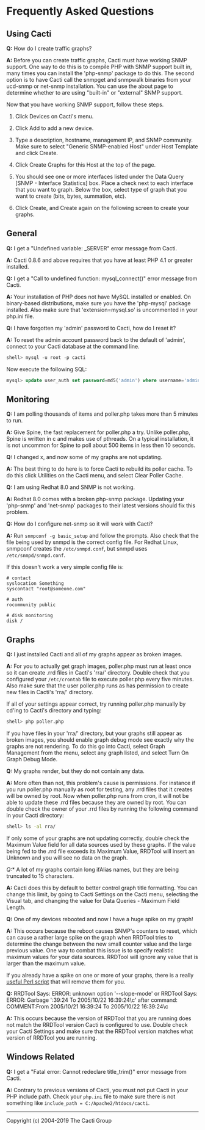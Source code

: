 # Frequently Asked Questions

## Using Cacti

**Q:** How do I create traffic graphs?

**A:** Before you can create traffic graphs, Cacti must have working SNMP
support. One way to do this is to compile PHP with SNMP support built in, many
times you can install the 'php-snmp' package to do this. The second option is
to have Cacti call the snmpget and snmpwalk binaries from your ucd-snmp or
net-snmp installation. You can use the about page to determine whether to are
using "built-in" or "external" SNMP support.

Now that you have working SNMP support, follow these steps.

1. Click Devices on Cacti's menu.

2. Click Add to add a new device.

3. Type a description, hostname, management IP, and SNMP community. Make sure
   to select "Generic SNMP-enabled Host" under Host Template and click Create.

4. Click Create Graphs for this Host at the top of the page.

5. You should see one or more interfaces listed under the Data Query [SNMP -
   Interface Statistics] box. Place a check next to each interface that you want
   to graph. Below the box, select type of graph that you want to create (bits,
   bytes, summation, etc).

6. Click Create, and Create again on the following screen to create your
   graphs.

## General

**Q:** I get a "Undefined variable: _SERVER" error message from Cacti.

**A:** Cacti 0.8.6 and above requires that you have at least PHP 4.1 or greater
installed.

**Q:** I get a "Call to undefined function: mysql_connect()" error message from
Cacti.

**A:** Your installation of PHP does not have MySQL installed or enabled. On
binary-based distributions, make sure you have the 'php-mysql' package
installed. Also make sure that 'extension=mysql.so' is uncommented in your
php.ini file.

**Q:** I have forgotten my 'admin' password to Cacti, how do I reset it?

**A:** To reset the admin account password back to the default of 'admin',
connect to your Cacti database at the command line.

```sql
shell> mysql -u root -p cacti
```

Now execute the following SQL:

```sql
mysql> update user_auth set password=md5('admin') where username='admin';
```

## Monitoring

**Q:** I am polling thousands of items and poller.php takes more than 5 minutes
to run.

**A:** Give Spine, the fast replacement for poller.php a try. Unlike
poller.php, Spine is written in c and makes use of pthreads. On a typical
installation, it is not uncommon for Spine to poll about 500 items in less then
10 seconds.

**Q:** I changed x, and now some of my graphs are not updating.

**A:** The best thing to do here is to force Cacti to rebuild its poller cache.
To do this click Utilities on the Cacti menu, and select Clear Poller Cache.

**Q:** I am using Redhat 8.0 and SNMP is not working.

**A:** Redhat 8.0 comes with a broken php-snmp package. Updating your
'php-snmp' and 'net-snmp' packages to their latest versions should fix this
problem.

**Q:** How do I configure net-snmp so it will work with Cacti?

**A:** Run `snmpconf -g basic_setup` and follow the prompts. Also check that
the file being used by snmpd is the correct config file. For Redhat Linux,
snmpconf creates the `/etc/snmpd.conf`, but snmpd uses `/etc/snmpd/snmpd.conf`.

If this doesn't work a very simple config file is:

    # contact
    syslocation Something
    syscontact "root@someone.com"

    # auth
    rocommunity public

    # disk monitoring
    disk /

## Graphs

**Q:** I just installed Cacti and all of my graphs appear as broken images.

**A:** For you to actually get graph images, poller.php must run at least once
so it can create .rrd files in Cacti's 'rra/' directory. Double check that you
configured your `/etc/crontab` file to execute poller.php every five minutes.
Also make sure that the user poller.php runs as has permission to create new
files in Cacti's 'rra/' directory.

If all of your settings appear correct, try running poller.php manually by
cd'ing to Cacti's directory and typing:

```sh
shell> php poller.php
```

If you have files in your 'rra/' directory, but your graphs still appear as
broken images, you should enable graph debug mode see exactly why the graphs
are not rendering. To do this go into Cacti, select Graph Management from the
menu, select any graph listed, and select Turn On Graph Debug Mode.

**Q:** My graphs render, but they do not contain any data.

**A:** More often than not, this problem's cause is permissions. For instance
if you run poller.php manually as root for testing, any .rrd files that it
creates will be owned by root. Now when poller.php runs from cron, it will not
be able to update these .rrd files because they are owned by root. You can
double check the owner of your .rrd files by running the following command in
your Cacti directory:

```sh
shell> ls -al rra/
```

If only some of your graphs are not updating correctly, double check the
Maximum Value field for all data sources used by these graphs. If the value
being fed to the .rrd file exceeds its Maximum Value, RRDTool will insert an
Unknown and you will see no data on the graph.

*Q:** A lot of my graphs contain long ifAlias names, but they are being
truncated to 15 characters.

**A:** Cacti does this by default to better control graph title formatting. You
can change this limit, by going to Cacti Settings on the Cacti menu, selecting
the Visual tab, and changing the value for Data Queries - Maximum Field Length.

**Q:** One of my devices rebooted and now I have a huge spike on my graph!

**A:** This occurs because the reboot causes SNMP's counters to reset, which
can cause a rather large spike on the graph when RRDTool tries to determine the
change between the new small counter value and the large previous value. One
way to combat this issue is to specify realistic maximum values for your data
sources. RRDTool will ignore any value that is larger than the maximum value.

If you already have a spike on one or more of your graphs, there is a really
[useful Perl script](http://cricket.sourceforge.net/contrib/files/killspike2)
that will remove them for you.

**Q:** RRDTool Says: ERROR: unknown option '--slope-mode' or RRDTool Says:
ERROR: Garbage ':39:24 To 2005/10/22 16:39:24\c' after command: COMMENT:From
2005/10/21 16:39:24 To 2005/10/22 16:39:24\c

**A:** This occurs because the version of RRDTool that you are running does not
match the RRDTool version Cacti is configured to use. Double check your Cacti
Settings and make sure that the RRDTool version matches what version of RRDTool
you are running.

## Windows Related

**Q:** I get a "Fatal error: Cannot redeclare title_trim()" error message from
Cacti.

**A:** Contrary to previous versions of Cacti, you must not put Cacti in your
PHP include path. Check your `php.ini` file to make sure there is not something
like `include_path = C:/Apache2/htdocs/cacti`.

---
Copyright (c) 2004-2019 The Cacti Group
